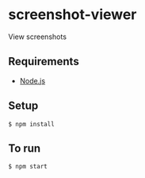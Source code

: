 screenshot-viewer
=================

View screenshots

Requirements
------------

 * [Node.js](http://nodejs.org/)

Setup
-----

    $ npm install

To run
------

    $ npm start
